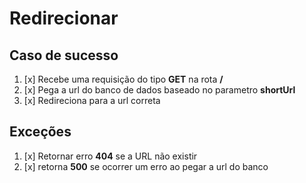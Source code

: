 # Redirecionar

## Caso de sucesso

1. [x] Recebe uma requisição do tipo **GET** na rota **/**
2. [x] Pega a url do banco de dados baseado no parametro **shortUrl**
3. [x] Redireciona para a url correta

## Exceções

1. [x] Retornar erro **404** se a URL não existir
2. [x] retorna **500** se ocorrer um erro ao pegar a url do banco
